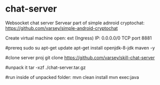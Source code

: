 # chat-server
Websocket chat server
Servear part of simple adnroid cryptochat: https://github.com/varsey/simple-android-cryptochat

Create virtual machine open: ext (Ingress) IP: 0.0.0.0/0  TCP port 8881

#prereq
sudo su
apt-get update
apt-get install openjdk-8-jdk maven -y

#clone server proj
git clone https://github.com/varsey/skill-chat-server

#unpack it
tar -xzf ./chat-server.tar.gz

#run inside of unpacked folder:
mvn clean install
mvn exec:java
